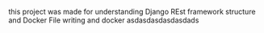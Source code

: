 this project was made for understanding
Django REst framework structure and Docker File writing
and docker asdasdasdasdasdads
